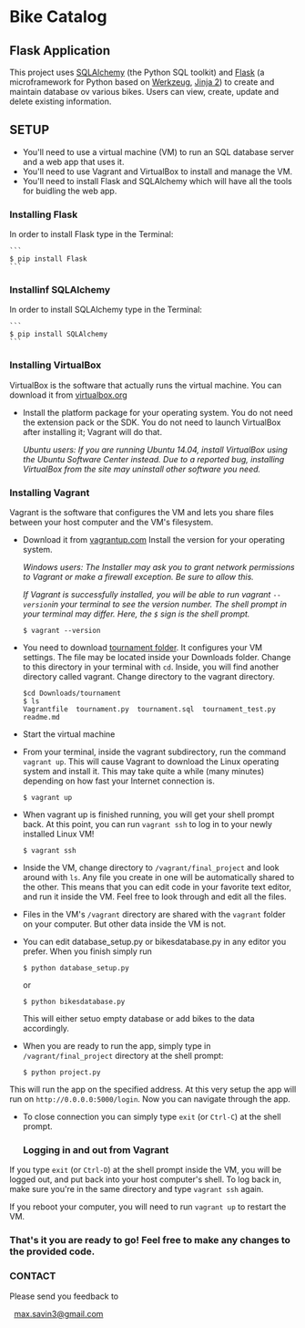 # Bike Catalog

## Flask Application

This project uses [SQLAlchemy](http://www.sqlalchemy.org/) (the Python SQL toolkit) and [Flask](http://flask.pocoo.org/)
(a microframework for Python based on [Werkzeug](http://werkzeug.pocoo.org/), [Jinja 2](http://jinja.pocoo.org/docs/2.9/))
to create and maintain database ov various bikes. 
Users can view, create, update and delete existing information. 

  
## SETUP

- You'll need to use a virtual machine (VM) to run an SQL database server and a web app that uses it. 
- You'll need to use Vagrant and VirtualBox to install and manage the VM. 
- You'll need to install Flask and SQLAlchemy which will have all the tools for buidling the web app.


### Installing Flask

In order to install Flask type in the Terminal:

	```
    $ pip install Flask
    ```
	

### Installinf SQLAlchemy

In order to install SQLAlchemy type in the Terminal:

	```
    $ pip install SQLAlchemy
    ```

### Installing VirtualBox

VirtualBox is the software that actually runs the virtual machine. You can download it from [virtualbox.org](https://www.virtualbox.org/) 
- Install the platform package for your operating system. You do not need the extension pack or the SDK. You do not 
need to launch VirtualBox after installing it; Vagrant will do that.

    *Ubuntu users: If you are running Ubuntu 14.04, install VirtualBox using the Ubuntu Software Center instead. 
Due to a reported bug, installing VirtualBox from the site may uninstall other software you need.*


### Installing Vagrant

Vagrant is the software that configures the VM and lets you share files between your host computer and the VM's filesystem. 
- Download it from [vagrantup.com](https://www.vagrantup.com/) Install the version for your operating system.

    *Windows users: The Installer may ask you to grant network permissions to Vagrant or make a firewall exception. Be sure to allow this.*

   *If Vagrant is successfully installed, you will be able to run vagrant `--version`in your terminal to see the version number.
The shell prompt in your terminal may differ. Here, the `$` sign is the shell prompt.*

    ```
    $ vagrant --version
    ```

- You need to download [tournament folder](https://github.com/Maksym-UA/tournament). It configures your VM settings. The file may be located inside your Downloads folder. Change to this directory in your terminal with `cd`. Inside, you will find another directory called vagrant. Change directory to the vagrant directory.

    ```
    $cd Downloads/tournament
    $ ls
    Vagrantfile  tournament.py  tournament.sql  tournament_test.py  readme.md
    ```

- Start the virtual machine
- From your terminal, inside the vagrant subdirectory, run the command `vagrant up`. This will cause Vagrant to download the Linux 
operating system and install it. This may take quite a while (many minutes) depending on how fast your Internet connection is.

    ```
    $ vagrant up
    ```

- When vagrant up is finished running, you will get your shell prompt back. At this point, you can run `vagrant ssh` to log in to your newly installed Linux VM!

    ```
    $ vagrant ssh
    ```

- Inside the VM, change directory to `/vagrant/final_project` and look around with `ls`. Any file you create in one will be automatically shared to the other. 
This means that you can edit code in your favorite text editor, and run it inside the VM. Feel free to look through and edit all the files.

- Files in the VM's `/vagrant` directory are shared with the `vagrant` folder on your computer. But other data inside the VM is not. 

- You can edit database_setup.py or bikesdatabase.py in any editor you prefer. When you finish simply run

	```
    $ python database_setup.py
    ```
	or
	
	```
    $ python bikesdatabase.py
    ```
	This will either setuo empty database or add bikes to the data accordingly.
	

- When you are ready to run the app, simply type in `/vagrant/final_project` directory at the shell prompt:

	```
    $ python project.py
    ```	
This will run the app on the specified address. At this very setup the app will run on `http://0.0.0.0:5000/login`. Now you can navigate through the app.

- To close connection you can simply type `exit` (or `Ctrl-C`) at the shell prompt.
	
	
	### Logging in and out from Vagrant
If you type `exit` (or `Ctrl-D`) at the shell prompt inside the VM, you will be logged out, and put back into your host computer's shell. To log back in, make sure you're 
in the same directory and type `vagrant ssh` again.

If you reboot your computer, you will need to run `vagrant up` to restart the VM.



### That's it you are ready to go! Feel free to make any changes to the provided code.


### CONTACT

Please send you feedback to

  max.savin3@gmail.com
